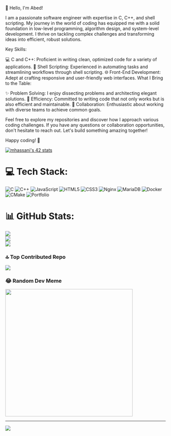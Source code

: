 👋 Hello, I'm Abed!

I am a passionate software engineer with expertise in C, C++, and shell scripting. My journey in the world of coding has equipped me with a solid foundation in low-level programming, algorithm design, and system-level development. I thrive on tackling complex challenges and transforming ideas into efficient, robust solutions.

Key Skills:

💻 C and C++: Proficient in writing clean, optimized code for a variety of applications.
🐚 Shell Scripting: Experienced in automating tasks and streamlining workflows through shell scripting.
🌐 Front-End Development: Adept at crafting responsive and user-friendly web interfaces.
What I Bring to the Table:

✨ Problem Solving: I enjoy dissecting problems and architecting elegant solutions.
🚀 Efficiency: Committed to writing code that not only works but is also efficient and maintainable.
🤝 Collaboration: Enthusiastic about working with diverse teams to achieve common goals.

Feel free to explore my repositories and discover how I approach various coding challenges. If you have any questions or collaboration opportunities, don't hesitate to reach out. Let's build something amazing together!

Happy coding! 🚀

[![mhassani's 42 stats](https://badge.mediaplus.ma/binary/mhassani)](https://github.com/oakoudad/badge42)

# 💻 Tech Stack:
![C](https://img.shields.io/badge/c-%2300599C.svg?style=for-the-badge&logo=c&logoColor=white) ![C++](https://img.shields.io/badge/c++-%2300599C.svg?style=for-the-badge&logo=c%2B%2B&logoColor=white) ![JavaScript](https://img.shields.io/badge/javascript-%23323330.svg?style=for-the-badge&logo=javascript&logoColor=%23F7DF1E) ![HTML5](https://img.shields.io/badge/html5-%23E34F26.svg?style=for-the-badge&logo=html5&logoColor=white) ![CSS3](https://img.shields.io/badge/css3-%231572B6.svg?style=for-the-badge&logo=css3&logoColor=white) ![Nginx](https://img.shields.io/badge/nginx-%23009639.svg?style=for-the-badge&logo=nginx&logoColor=white) ![MariaDB](https://img.shields.io/badge/MariaDB-003545?style=for-the-badge&logo=mariadb&logoColor=white) ![Docker](https://img.shields.io/badge/docker-%230db7ed.svg?style=for-the-badge&logo=docker&logoColor=white) ![CMake](https://img.shields.io/badge/CMake-%23008FBA.svg?style=for-the-badge&logo=cmake&logoColor=white) ![Portfolio](https://img.shields.io/badge/Portfolio-%23000000.svg?style=for-the-badge&logo=firefox&logoColor=#FF7139)
# 📊 GitHub Stats:
![](https://github-readme-stats.vercel.app/api?username=hiabed&theme=dark&hide_border=false&include_all_commits=false&count_private=false)<br/>
![](https://github-readme-streak-stats.herokuapp.com/?user=hiabed&theme=dark&hide_border=false)<br/>
![](https://github-readme-stats.vercel.app/api/top-langs/?username=hiabed&theme=dark&hide_border=false&include_all_commits=false&count_private=false&layout=compact)

### 🔝 Top Contributed Repo
![](https://github-contributor-stats.vercel.app/api?username=hiabed&limit=5&theme=dark&combine_all_yearly_contributions=true)

### 😂 Random Dev Meme
<img src='https://randommeme-five.vercel.app/' style="height: 400px;"/>

---
[![](https://visitcount.itsvg.in/api?id=hiabed&icon=0&color=0)](https://visitcount.itsvg.in)

<!-- Proudly created with GPRM ( https://gprm.itsvg.in ) -->
